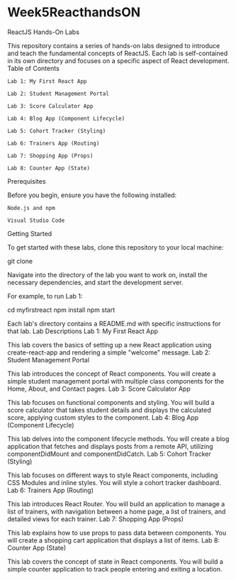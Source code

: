 # Week5ReacthandsON

ReactJS Hands-On Labs

This repository contains a series of hands-on labs designed to introduce and teach the fundamental concepts of ReactJS. Each lab is self-contained in its own directory and focuses on a specific aspect of React development.
Table of Contents

    Lab 1: My First React App

    Lab 2: Student Management Portal

    Lab 3: Score Calculator App

    Lab 4: Blog App (Component Lifecycle)

    Lab 5: Cohort Tracker (Styling)

    Lab 6: Trainers App (Routing)

    Lab 7: Shopping App (Props)

    Lab 8: Counter App (State)

Prerequisites

Before you begin, ensure you have the following installed:

    Node.js and npm

    Visual Studio Code

Getting Started

To get started with these labs, clone this repository to your local machine:

git clone <repository-url>

Navigate into the directory of the lab you want to work on, install the necessary dependencies, and start the development server.

For example, to run Lab 1:

cd myfirstreact
npm install
npm start

Each lab's directory contains a README.md with specific instructions for that lab.
Lab Descriptions
Lab 1: My First React App

This lab covers the basics of setting up a new React application using create-react-app and rendering a simple "welcome" message.
Lab 2: Student Management Portal

This lab introduces the concept of React components. You will create a simple student management portal with multiple class components for the Home, About, and Contact pages.
Lab 3: Score Calculator App

This lab focuses on functional components and styling. You will build a score calculator that takes student details and displays the calculated score, applying custom styles to the component.
Lab 4: Blog App (Component Lifecycle)

This lab delves into the component lifecycle methods. You will create a blog application that fetches and displays posts from a remote API, utilizing componentDidMount and componentDidCatch.
Lab 5: Cohort Tracker (Styling)

This lab focuses on different ways to style React components, including CSS Modules and inline styles. You will style a cohort tracker dashboard.
Lab 6: Trainers App (Routing)

This lab introduces React Router. You will build an application to manage a list of trainers, with navigation between a home page, a list of trainers, and detailed views for each trainer.
Lab 7: Shopping App (Props)

This lab explains how to use props to pass data between components. You will create a shopping cart application that displays a list of items.
Lab 8: Counter App (State)

This lab covers the concept of state in React components. You will build a simple counter application to track people entering and exiting a location.
